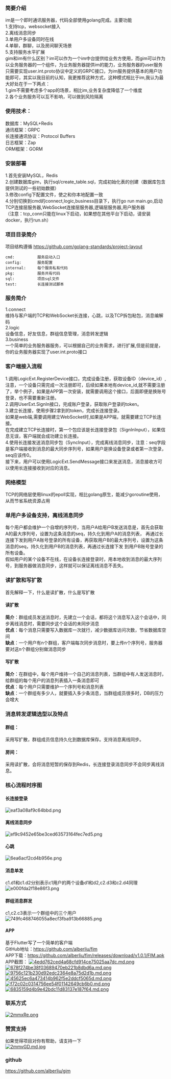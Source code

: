 ### 简要介绍
im是一个即时通讯服务器，代码全部使用golang完成。主要功能  
1.支持tcp，websocket接入  
2.离线消息同步    
3.单用户多设备同时在线    
4.单聊，群聊，以及房间聊天场景  
5.支持服务水平扩展  
gim和im有什么区别？im可以作为一个im中台提供给业务方使用，而gim可以作为以业务服务器的一个组件，为业务服务器提供im的能力，业务服务器的user服务只需要实现user.int.proto协议中定义的GRPC接口，为im服务提供基本的用户功能即可，其实以我目前的认知，我更推荐这种方式，这种模式相比于im,我认为最大好处在于一下两点：  
1.gim不需要考虑多个app的场景，相比im,业务复杂度降低了一个维度  
2.各个业务服务可以互不影响，可以做到风险隔离
### 使用技术：
数据库：MySQL+Redis  
通讯框架：GRPC  
长连接通讯协议：Protocol Buffers  
日志框架：Zap  
ORM框架：GORM
### 安装部署
1.首先安装MySQL，Redis  
2.创建数据库gim，执行sql/create_table.sql，完成初始化表的创建（数据库包含提供测试的一些初始数据）  
3.修改config下配置文件，使之和你本地配置一致  
4.分别切换到cmd的connect,logic,business目录下，执行go run main.go,启动TCP连接层服务器,WebSocket连接层服务器,逻辑层服务器,用户服务器  
（注意：tcp_conn只能在linux下启动，如果想在其他平台下启动，请安装docker，执行run.sh）  
### 项目目录简介
项目结构遵循 https://github.com/golang-standards/project-layout
```
cmd:          服务启动入口
config:       服务配置
internal:     每个服务私有代码
pkg:          服务共有代码
sql:          项目sql文件
test:         长连接测试脚本
```
### 服务简介
1.connect  
维持与客户端的TCP和WebSocket长连接，心跳，以及TCP拆包粘包，消息编解码   
2.logic  
设备信息，好友信息，群组信息管理，消息转发逻辑  
3.business  
一个简单的业务服务器服务，可以根据自己的业务需求，进行扩展,但是前提是，你的业务服务器实现了user.int.proto接口
### 客户端接入流程
1.调用LogicExt.RegisterDevice接口，完成设备注册，获取设备ID（device_id）,注意，一个设备只需完成一次注册即可，后续如果本地有device_id,就不需要注册了，举个例子，如果是APP第一次安装，就需要调用这个接口，后面即便是换账号登录，也不需要重新注册。  
2.调用UserExt.SignIn接口，完成账户登录，获取账户登录的token。  
3.建立长连接，使用步骤2拿到的token，完成长连接登录。  
如果是web端,需要调用建立WebSocket时,如果是APP端，就需要建立TCP长连接。  
在完成建立TCP长连接时，第一个包应该是长连接登录包（SignInInput），如果信息无误，客户端就会成功建立长连接。  
4.使用长连接发送消息同步包（SyncInput），完成离线消息同步，注意：seq字段是客户端接收到消息的最大同步序列号，如果用户是换设备登录或者第一次登录，seq应该传0。  
接下来，用户可以使用LogicExt.SendMessage接口来发送消息，消息接收方可以使用长连接接收到对应的消息。  
### 网络模型
TCP的网络层使用linux的epoll实现，相比golang原生，能减少goroutine使用，从而节省系统资源占用
### 单用户多设备支持，离线消息同步
每个用户都会维护一个自增的序列号，当用户A给用户B发送消息是，首先会获取A的最大序列号，设置为这条消息的seq，持久化到用户A的消息列表，
再通过长连接下发到用户A账号登录的所有设备，再获取用户B的最大序列号，设置为这条消息的seq，持久化到用户B的消息列表，再通过长连接下发
到用户B账号登录的所有设备。  
假如用户的某个设备不在线，在设备长连接登录时，用本地收到消息的最大序列号，到服务器做消息同步，这样就可以保证离线消息不丢失。
### 读扩散和写扩散
首先解释一下，什么是读扩散，什么是写扩散  
#### 读扩散
**简介**：群组成员发送消息时，先建立一个会话，都将这个消息写入这个会话中，同步离线消息时，需要同步这个会话的未同步消息  
**优点**：每个消息只需要写入数据库一次就行，减少数据库访问次数，节省数据库空间  
**缺点**：一个用户有n个群组，客户端每次同步消息时，要上传n个序列号，服务器要对这n个群组分别做消息同步  
#### 写扩散
**简介**：在群组中，每个用户维持一个自己的消息列表，当群组中有人发送消息时，给群组的每个用户的消息列表插入一条消息即可  
**优点**：每个用户只需要维护一个序列号和消息列表  
**缺点**：一个群组有多少人，就要插入多少条消息，当群组成员很多时，DB的压力会增大
### 消息转发逻辑选型以及特点
#### 群组：
采用写扩散，群组成员信息持久化到数据库保存。支持消息离线同步。  
#### 房间：  
采用读扩散，会将消息短暂的保存到Redis，长连接登录消息同步不会同步离线消息。
### 核心流程时序图
#### 长连接登录
![eaf3a08af9c64bbd.png](http://www.wailian.work/images/2019/10/26/eaf3a08af9c64bbd.png)
#### 离线消息同步
![ef9c9452e65be3ced63573164fec7ed5.png](http://s1.wailian.download/2019/12/25/ef9c9452e65be3ced63573164fec7ed5.png)
#### 心跳
![6ea6acf2cd4b956e.png](http://www.wailian.work/images/2019/10/26/6ea6acf2cd4b956e.png)
#### 消息单发
c1.d1和c1.d2分别表示c1用户的两个设备d1和d2,c2.d3和c2.d4同理
![e000fda2f18e86f3.png](http://www.wailian.work/images/2019/10/26/e000fda2f18e86f3.png)
#### 群组消息群发
c1,c2.c3表示一个群组中的三个用户
![749fc468746055a8ecf3fba913b66885.png](http://s1.wailian.download/2019/12/26/749fc468746055a8ecf3fba913b66885.png)
#### APP
基于Flutter写了一个简单的客户端  
GitHub地址：https://github.com/alberliu/fim  
APP下载：https://github.com/alberliu/fim/releases/download/v1.0.1/FIM.apk    
APP截图：
[![4edd762ced4a68cfd914ce75025aa7dc.md.png](https://p.130014.xyz/2021/05/29/4edd762ced4a68cfd914ce75025aa7dc.md.png)](https://www.wailian.work/image/QJwih6)
[![678f274be38f03689470eb221b8dbd6a.md.png](https://p.130014.xyz/2021/05/29/678f274be38f03689470eb221b8dbd6a.md.png)](https://www.wailian.work/image/QJwbf8)
[![9756c121b230d92edc2364e8a75d2d1b.md.png](https://p.130014.xyz/2021/05/29/9756c121b230d92edc2364e8a75d2d1b.md.png)](https://www.wailian.work/image/QJwVcf)
[![45625ec6a473414b962f5e2ddcf5065d.md.png](https://p.130014.xyz/2021/05/29/45625ec6a473414b962f5e2ddcf5065d.md.png)](https://www.wailian.work/image/QJwQzO)
[![f72c02c0314756ee54f01142649cb6b0.md.png](https://p.130014.xyz/2021/05/29/f72c02c0314756ee54f01142649cb6b0.md.png)](https://www.wailian.work/image/QJwD0c)
[![6835159d4b9e42bdc11d83137e187f64.md.png](https://p.130014.xyz/2021/05/29/6835159d4b9e42bdc11d83137e187f64.md.png)](https://www.wailian.work/image/QJwABt)
### 联系方式
[![2mmxRe.png](https://z3.ax1x.com/2021/05/31/2mmxRe.png)](https://imgtu.com/i/2mmxRe)
### 赞赏支持
如果觉得项目对你有帮助，请支持一下  
[![2mmvGD.md.jpg](https://z3.ax1x.com/2021/05/31/2mmvGD.md.jpg)](https://imgtu.com/i/2mmvGD)
### github
https://github.com/alberliu/gim
